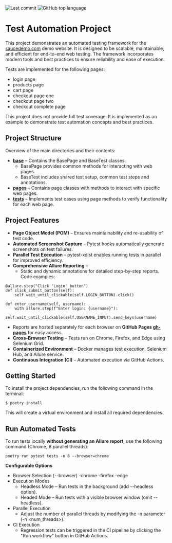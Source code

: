 ![Last commit](https://img.shields.io/github/last-commit/DAS-SPB/pom_edu?color=9cf&logo=git)
![GitHub top language](https://img.shields.io/github/languages/top/DAS-SPB/pom_edu?color=blue)

# Test Automation Project

This project demonstrates an automated testing framework for the [saucedemo.com](https://www.saucedemo.com/) demo website. 
It is designed to be scalable, maintainable, and efficient for end-to-end web testing. 
The framework incorporates modern tools and best practices to ensure reliability and ease of execution.

Tests are implemented for the following pages:
- login page
- products page
- cart page
- checkout page one
- checkout page two
- checkout complete page

This project does not provide full test coverage. It is implemented as an example to demonstrate test automation concepts and best practices.

## Project Structure

Overview of the main directories and their contents:
- **[base](base)** – Contains the BasePage and BaseTest classes.
  - BasePage provides common methods for interacting with web pages.
  - BaseTest includes shared test setup, common test steps and annotations.
- **[pages](pages)** – Contains page classes with methods to interact with specific web pages.
- **[tests](tests)** – Implements test cases using page methods to verify functionality for each web page.

## Project Features

- **Page Object Model (POM)** – Ensures maintainability and re-usability of test code.
- **Automated Screenshot Capture** – Pytest hooks automatically generate screenshots on test failures.
- **Parallel Test Execution** – pytest-xdist enables running tests in parallel for improved efficiency.
- **Comprehensive Allure Reporting** –
  - Static and dynamic annotations for detailed step-by-step reports. Code examples:
```
@allure.step("Click 'Login' button")
def click_submit_button(self):
    self.wait_until_clickable(self.LOGIN_BUTTON).click()
        
def enter_username(self, username):
    with allure.step(f"Enter login: {username}"):
        self.wait_until_clickable(self.USERNAME_INPUT).send_keys(username)        
```
  - Reports are hosted separately for each browser on **GitHub Pages [gh-pages](https://das-spb.github.io/pom_edu/)** for easy access.
- **Cross-Browser Testing** – Tests run on Chrome, Firefox, and Edge using Selenium Grid.
- **Containerized Environment** – Docker manages test execution, Selenium Hub, and Allure service.
- **Continuous Integration (CI)** – Automated execution via GitHub Actions.


## Getting Started

To install the project dependencies, run the following command in the terminal:

```
$ poetry install
```
This will create a virtual environment and install all required dependencies.

## Run Automated Tests

To run tests locally **without generating an Allure report**, use the following command (Chrome, 8 parallel threads):
```
poetry run pytest tests -n 8 --browser=chrome
```
**Configurable Options**
- Browser Selection (--browser)
  -chrome
  -firefox
  -edge
- Execution Modes
  - Headless Mode – Run tests in the background (add --headless option).
  - Headed Mode – Run tests with a visible browser window (omit --headless).
- Parallel Execution
  - Adjust the number of parallel threads by modifying the -n parameter (-n <num_threads>).
- CI Execution
  - Regression tests can be triggered in the CI pipeline by clicking the "Run workflow" button in GitHub Actions.
